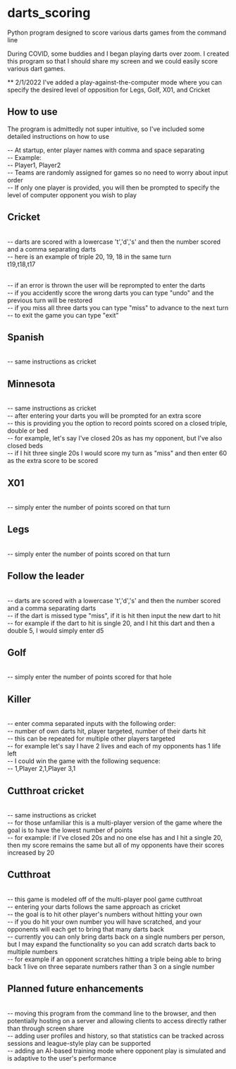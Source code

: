 # darts_scoring
Python program designed to score various darts games from the command line

During COVID, some buddies and I began playing darts over zoom. I created this program so that I should share my screen and we could easily score various dart games.

** 2/1/2022 I've added a play-against-the-computer mode where you can specify the desired level of opposition for Legs, Golf, X01, and Cricket

## How to use
The program is admittedly not super intuitive, so I've included some detailed instructions on how to use

-- At startup, enter player names with comma and space separating
<br> -- Example:
<br> -- Player1, Player2
<br> -- Teams are randomly assigned for games so no need to worry about input order
<br> -- If only one player is provided, you will then be prompted to specify the level of computer opponent you wish to play

## Cricket
<br> -- darts are scored with a lowercase 't','d','s' and then the number scored and a comma separating darts
<br> -- here is an example of triple 20, 19, 18 in the same turn
<br> t19,t18,t17

<br> -- if an error is thrown the user will be reprompted to enter the darts
<br> -- if you accidently score the wrong darts you can type "undo" and the previous turn will be restored
<br> -- if you miss all three darts you can type "miss" to advance to the next turn
<br> -- to exit the game you can type "exit"

## Spanish
<br> -- same instructions as cricket

## Minnesota
<br> -- same instructions as cricket
<br> -- after entering your darts you will be prompted for an extra score
<br> -- this is providing you the option to record points scored on a closed triple, double or bed
<br> -- for example, let's say I've closed 20s as has my opponent, but I've also closed beds
<br> -- if I hit three single 20s I would score my turn as "miss" and then enter 60 as the extra score to be scored

## X01
<br> -- simply enter the number of points scored on that turn

## Legs
<br> -- simply enter the number of points scored on that turn

## Follow the leader
<br> -- darts are scored with a lowercase 't','d','s' and then the number scored and a comma separating darts
<br> -- if the dart is missed type "miss", if it is hit then input the new dart to hit
<br> -- for example if the dart to hit is single 20, and I hit this dart and then a double 5, I would simply enter d5

## Golf
<br> -- simply enter the number of points scored for that hole

## Killer
<br> -- enter comma separated inputs with the following order:
<br> -- number of own darts hit, player targeted, number of their darts hit
<br> -- this can be repeated for multiple other players targeted
<br> -- for example let's say I have 2 lives and each of my opponents has 1 life left
<br> -- I could win the game with the following sequence:
<br> -- 1,Player 2,1,Player 3,1

## Cutthroat cricket
<br> -- same instructions as cricket
<br> -- for those unfamiliar this is a multi-player version of the game where the goal is to have the lowest number of points
<br> -- for example: if I've closed 20s and no one else has and I hit a single 20, then my score remains the same but all of my opponents have their scores increased by 20

## Cutthroat
<br> -- this game is modeled off of the multi-player pool game cutthroat
<br> -- entering your darts follows the same approach as cricket
<br> -- the goal is to hit other player's numbers without hitting your own
<br> -- if you do hit your own number you will have scratched, and your opponents will each get to bring that many darts back
<br> -- currently you can only bring darts back on a single numbers per person, but I may expand the functionality so you can add scratch darts back to multiple numbers
<br> -- for example if an opponent scratches hitting a triple being able to bring back 1 live on three separate numbers rather than 3 on a single number

## Planned future enhancements
<br> -- moving this program from the command line to the browser, and then potentially hosting on a server and allowing clients to access directly rather than through screen share
<br> -- adding user profiles and history, so that statistics can be tracked across sessions and league-style play can be supported
<br> -- adding an AI-based training mode where opponent play is simulated and is adaptive to the user's performance
